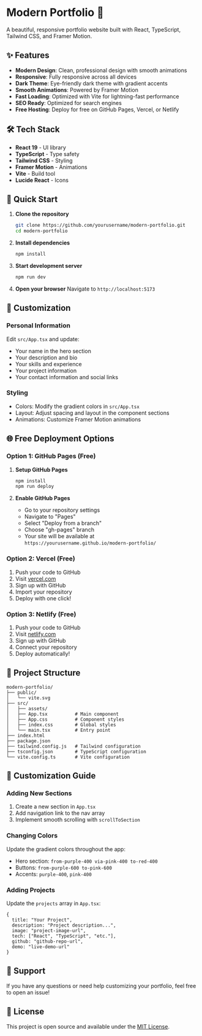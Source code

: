 # Modern Portfolio 🚀

A beautiful, responsive portfolio website built with React, TypeScript, Tailwind CSS, and Framer Motion.

## ✨ Features

- **Modern Design**: Clean, professional design with smooth animations
- **Responsive**: Fully responsive across all devices
- **Dark Theme**: Eye-friendly dark theme with gradient accents
- **Smooth Animations**: Powered by Framer Motion
- **Fast Loading**: Optimized with Vite for lightning-fast performance
- **SEO Ready**: Optimized for search engines
- **Free Hosting**: Deploy for free on GitHub Pages, Vercel, or Netlify

## 🛠️ Tech Stack

- **React 19** - UI library
- **TypeScript** - Type safety
- **Tailwind CSS** - Styling
- **Framer Motion** - Animations
- **Vite** - Build tool
- **Lucide React** - Icons

## 🚀 Quick Start

1. **Clone the repository**
   ```bash
   git clone https://github.com/yourusername/modern-portfolio.git
   cd modern-portfolio
   ```

2. **Install dependencies**
   ```bash
   npm install
   ```

3. **Start development server**
   ```bash
   npm run dev
   ```

4. **Open your browser**
   Navigate to `http://localhost:5173`

## 📝 Customization

### Personal Information
Edit `src/App.tsx` and update:
- Your name in the hero section
- Your description and bio
- Your skills and experience
- Your project information
- Your contact information and social links

### Styling
- Colors: Modify the gradient colors in `src/App.tsx`
- Layout: Adjust spacing and layout in the component sections
- Animations: Customize Framer Motion animations

## 🌐 Free Deployment Options

### Option 1: GitHub Pages (Free)
1. **Setup GitHub Pages**
   ```bash
   npm install
   npm run deploy
   ```

2. **Enable GitHub Pages**
   - Go to your repository settings
   - Navigate to "Pages"
   - Select "Deploy from a branch"
   - Choose "gh-pages" branch
   - Your site will be available at `https://yourusername.github.io/modern-portfolio/`

### Option 2: Vercel (Free)
1. Push your code to GitHub
2. Visit [vercel.com](https://vercel.com)
3. Sign up with GitHub
4. Import your repository
5. Deploy with one click!

### Option 3: Netlify (Free)
1. Push your code to GitHub
2. Visit [netlify.com](https://netlify.com)
3. Sign up with GitHub
4. Connect your repository
5. Deploy automatically!

## 📁 Project Structure

```
modern-portfolio/
├── public/
│   └── vite.svg
├── src/
│   ├── assets/
│   ├── App.tsx          # Main component
│   ├── App.css          # Component styles
│   ├── index.css        # Global styles
│   └── main.tsx         # Entry point
├── index.html
├── package.json
├── tailwind.config.js   # Tailwind configuration
├── tsconfig.json        # TypeScript configuration
└── vite.config.ts       # Vite configuration
```

## 🎨 Customization Guide

### Adding New Sections
1. Create a new section in `App.tsx`
2. Add navigation link to the nav array
3. Implement smooth scrolling with `scrollToSection`

### Changing Colors
Update the gradient colors throughout the app:
- Hero section: `from-purple-400 via-pink-400 to-red-400`
- Buttons: `from-purple-600 to-pink-600`
- Accents: `purple-400`, `pink-400`

### Adding Projects
Update the `projects` array in `App.tsx`:
```tsx
{
  title: "Your Project",
  description: "Project description...",
  image: "project-image-url",
  tech: ["React", "TypeScript", "etc."],
  github: "github-repo-url",
  demo: "live-demo-url"
}
```

## 📧 Support

If you have any questions or need help customizing your portfolio, feel free to open an issue!

## 📄 License

This project is open source and available under the [MIT License](LICENSE). 